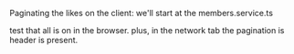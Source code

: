 Paginating the likes on the client:
we'll start at the members.service.ts 

test that all is on in the browser. plus, in the network tab the pagination is header is present.
